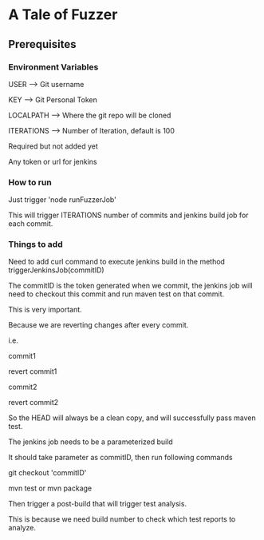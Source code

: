 # A Tale of Fuzzer

## Prerequisites

### Environment Variables

USER        --> Git username

KEY         --> Git Personal Token

LOCALPATH   --> Where the git repo will be cloned

ITERATIONS  --> Number of Iteration, default is 100

Required but not added yet

Any token or url for jenkins

### How to run

Just trigger 'node runFuzzerJob'

This will trigger ITERATIONS number of commits and jenkins build job for each commit.

### Things to add

Need to add curl command to execute jenkins build in the method triggerJenkinsJob(commitID)

The commitID is the token generated when we commit, the jenkins job will need to checkout this commit and run maven test on that commit.

This is very important.

Because we are reverting changes after every commit.

i.e.

commit1

revert commit1

commit2

revert commit2

So the HEAD will always be a clean copy, and will successfully pass maven test.

The jenkins job needs to be a parameterized build

It should take parameter as commitID, then  run following commands

git checkout 'commitID'

mvn test or mvn package


Then trigger a post-build that will trigger test analysis.

This is because we need build number to check which test reports to analyze.
